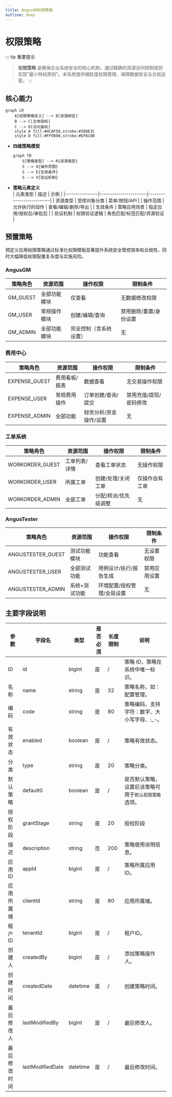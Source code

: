 ```yaml
---
title: AngusGM权限策略
outline: deep
---
```


# 权限策略

::: tip 重要提示
> **权限策略** 是确保企业系统安全的核心机制，通过精确的资源访问控制规则实现"最小特权原则"。本系统提供细粒度权限管理，保障数据安全与合规运营。
:::

## 核心能力

```mermaid
graph LR
    A[权限策略定义] --> B[资源绑定]
    B --> C[主体授权]
    C --> D[访问鉴权]
    style A fill:#4CAF50,stroke:#388E3C
    style D fill:#FF9800,stroke:#EF6C00
```

- **四维策略模型**
  ```mermaid
  graph TB
      S[策略类型] --> R{资源类型}
      S --> O{操作范围}
      S --> E{生效条件}
      S --> V{验证机制}
  ```

- **策略元素定义**  
  | 元素类型       | 描述                  | 示例                      |
  |----------------|-----------------------|--------------------------|
  | 资源类型       | 受控对象分类          | 菜单/按钮/API    |
  | 操作范围       | 允许执行的动作        | 查看/编辑/删除/导出       |
  | 生效条件       | 策略应用场景          | 指定应用/授权后/审批后    |
  | 验证机制       | 权限验证逻辑          | 角色匹配/标签匹配/资源验证 |

## 预置策略

预定义应用权限策略通过标准化权限模板显著提升系统安全管控效率和合规性，同时大幅降低权限配置复杂度与实施风险。

### AngusGM

| 策略角色       | 资源范围          | 操作权限                              | 限制条件                |
|----------------|-------------------|---------------------------------------|-------------------------|
| GM_GUEST       | 全部功能模块      | 仅查看                                | 无数据修改权限          |
| GM_USER        | 常规操作模块      | 创建/编辑/查询                        | 禁用删除/重置/身份设置  |
| GM_ADMIN       | 全部功能模块      | 完全控制（含系统设置）                | 无                      |

### 费用中心

| 策略角色          | 资源范围          | 操作权限         | 限制条件                |
|-------------------|-------------------|--------------|-------------------------|
| EXPENSE_GUEST     | 费用看板/报表     | 数据查看         | 无交易操作权限          |
| EXPENSE_USER      | 常规费用操作      | 订单创建/查询/提交   | 禁用充值/提现/密码修改  |
| EXPENSE_ADMIN     | 全部功能          | 财务分析/资金操作/设置 | 无                      |

### 工单系统

| 策略角色          | 资源范围          | 操作权限                  | 限制条件                |
|-------------------|-------------------|---------------------------|-------------------------|
| WORKORDER_GUEST   | 工单列表/详情     | 查看工单状态              | 无操作权限              |
| WORKORDER_USER    | 所属工单          | 创建/处理/关闭工单         | 仅操作自有工单          |
| WORKORDER_ADMIN   | 全部工单          | 分配/转派/优先级调整       | 无                      |

### AngusTester

| 策略角色             | 资源范围          | 操作权限                  | 限制条件                |
|----------------------|-------------------|---------------------------|-------------------------|
| ANGUSTESTER_GUEST    | 测试功能模块      | 功能查看                  | 无设置权限              |
| ANGUSTESTER_USER     | 全部测试功能      | 用例设计/执行/报告生成    | 禁用应用设置            |
| ANGUSTESTER_ADMIN    | 系统+测试功能     | 环境配置/授权管理/全局设置 | 无                      |

## 主要字段说明

| 参数         | 字段名          | 类型     | 是否必须 | 长度限制 | 说明                                             |
|--------------|----------------|----------|----------|----------|--------------------------------------------------|
| ID          | id            | bigint   | 是       | /        | 策略 ID，策略在系统中唯一标识。                  |
| 名称        | name          | string   | 是       | 32       | 策略名称，如：配置管理。                         |
| 编码        | code          | string   | 是       | 80       | 策略编码，支持字符：数字、大小写字母、:\_-。    |
| 有效状态    | enabled       | boolean      | 是       | /        | 策略有效状态。                                     |
| 分类        | type          | string   | 是       | 20       | 策略分类。                                         |
| 默认策略    | default0      | boolean      | 是       | /        | 是否默认策略，设置后该策略可用于`默认权限策略`选项。 |
| 授权阶段    | grantStage    | string   | 是       | 20       | 授权阶段                                         |
| 描述        | description   | string   | 否       | 200      | 策略使用说明信息。                               |
| 应用ID      | appId         | bigint   | 是       | /        | 策略所属应用ID。                                   |
| 应用所属端  | clientId      | string   | 是       | 80       | 应用所属端。                                       |
| 租户ID      | tenantId      | bigint   | 是       | /        | 租户ID。                                           |
| 创建人      | createdBy     | bigint   | 是       | /        | 添加策略操作人。                                 |
| 创建时间    | createdDate   | datetime | 是       | /        | 创建策略时间。                                   |
| 最后修改人  | lastModifiedBy| bigint   | 是       | /        | 最后修改人。                                       |
| 最后修改时间| lastModifiedDate| datetime | 是       | /        | 最后修改时间。                                     |